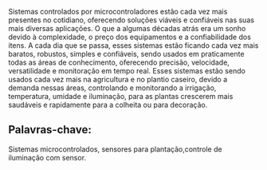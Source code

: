 Sistemas controlados por microcontroladores estão cada vez mais
presentes no cotidiano, oferecendo soluções viáveis e confiáveis nas
suas mais diversas aplicações. O que a algumas décadas atrás era um
sonho devido à complexidade, o preço dos equipamentos e a
confiabilidade dos itens. A cada dia que se passa, esses sistemas estão
ficando cada vez mais baratos, robustos, simples e confiáveis, sendo
usados em praticamente todas as áreas de conhecimento, oferecendo
precisão, velocidade, versatilidade e monitoração em tempo real. Esses
sistemas estão sendo usados cada vez mais na agricultura e no plantio
caseiro, devido a demanda nessas áreas, controlando e monitorando a
irrigação, temperatura, umidade e iluminação, para as plantas
crescerem mais saudáveis e rapidamente para a colheita ou para
decoração.

## Palavras-chave: 
Sistemas microcontrolados, sensores para plantação,controle de iluminação com sensor.
